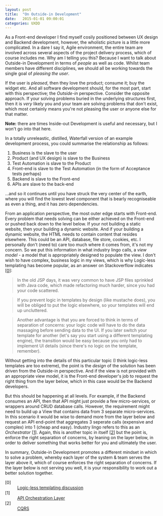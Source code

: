 ```yaml
---
layout: post
title:  "On Outside-in Development"
date:   2015-01-01 09:00:01
categories: UXDD
---
```


As a Front-end developer I find myself cosily positioned between UX design and Backend development, however, the wholistic picture is a little more complicated. In a dare I say it, Agile environment, the entire team are involved across several aspects of the project delivery process, which of course includes me. Why am I telling you this? Because I want to talk about Outside-in Development in terms of *people* as well as code. Whilst team members have different disciplines, we should all be working towards the single goal of *pleasing the user*.

If the user is *pleased*, then they love the product; consume it; buy the widget etc. And all software development should, for the most part, start with this perspective; the *Outside-in* perspective. Consider the opposite approach. If your solving problems buried in the underlying structures first, then it is *very* likely you and your team are solving problems that don't exist, which most certainly means you're not pleasing the user or anyone else for that matter.

**Note:** there are times Inside-out Development is useful and necessary, but I won't go into that here.

In a totally unreleastic, distilled, Waterfall version of an example development process, you could summarise the relationship as follows:

1. Business is the slave to the user
2. Product (and UX design) is slave to the Business
3. Test Automation is slave to the Product
4. Front-end is slave to the Test Automation (in the form of Acceptance tests perhaps)
5. Backend is slave to the Front-end
6. APIs are slave to the back-end

...and so it continues until you have struck the very center of the earth, where you will find the lowest level component that is bearly recogniseable as even a thing, and it has zero dependencies.

From an application perspective, the most outer edge starts with Front-end. Every problem that needs solving can be either achieved on the Front-end or pushed back down to the level below. If your not building a static website, then your building a dynamic website. And if your building a dynamic website, the HTML needs to contain content that resides elsewhere. This could be an API, database, file store, cookies, etc. I personally don't (need to) care too much where it comes from, it's not my concern. So we put this information in what industry lingo calls, a *view model* - a model that is appropriately designed to populate the view. I don't wish to have complex, business logic in my views, which is why Logic-less templating has become popular, as an answer on Stackoverflow indicates [[0](#ref0)]:

> In the old JSP days, it was very common to have JSP files sprinkled with Java code, which made refactoring much harder, since you had your code scattered.

> If you prevent logic in templates by design (like mustache does), you will be obliged to put the logic elsewhere, so your templates will end up uncluttered.

> Another advantage is that you are forced to think in terms of separation of concerns: your logic code will have to do the data massaging before sending data to the UI. If you later switch your template for another (let's say you start using a different templating engine), the transition would be easy because you only had to implement UI details (since there's no logic on the template, remember).

Without getting into the details of this particular topic (I think logic-less templates are too extreme), the point is the *design* of the solution has been driven from the Outside-in perspective. And if the view is not provided with an appropriate view model, it is the Front-end developer's job to request the right thing from the layer below, which in this case would be the Backend developers.

But this should be happening at all levels. For example, if the Backend consumes an API, then that API might just provide a few micro-services, or wrappers around CRUD database calls. However, the requirement might need to build up a View that contains data from 3 separate micro-services. In this scenario it would be wise to demand more from the layer below and request an API end-point that aggregates 3 seperate calls (expensive and complex) into 1 (cheap and easy). Industry lingo refers to this as an *Orchestrator* [[1](#ref1)]. Again, this is another topic in itself [[2](#ref2)] but the point is, enforce the right separation of concerns, by leaning on the layer below, in order to deliver something that works better for you and ultimately the user.

In summary, Outside-in Development promotes a different mindset in which to solve a problem, whereby each layer of the system &amp; team serves the layer above it, which of course enforces the right separation of concerns. If the layer below is not serving you well, it is your responsibility to work out a better solution together.

<dl>
	<dt class="citation" id="ref0">[0]</dt>
	<dd><a href="http://stackoverflow.com/questions/3896730/whats-the-advantage-of-logic-less-template-such-as-mustache">Logic-less templating discussion</a></dd>
	<dt class="citation" id="ref1">[1]</dt>
	<dd><a href="http://thenextweb.com/dd/2013/12/17/future-api-design-orchestration-layer/">API Orchestration Layer</a></dd>
	<dt class="citation" id="ref2">[2]</dt>
	<dd><a href="http://martinfowler.com/bliki/CQRS.html">CQRS</a></dd>
</dl>


